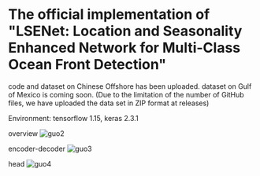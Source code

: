 # The official implementation of "LSENet: Location and Seasonality Enhanced Network for Multi-Class Ocean Front Detection"

code and dataset on Chinese Offshore has been uploaded. 
dataset on Gulf of Mexico is coming soon.
(Due to the limitation of the number of GitHub files, we have uploaded the data set in ZIP format at releases)

Environment: tensorflow 1.15, keras 2.3.1

overview
![guo2](https://user-images.githubusercontent.com/55483751/143551767-2e60b8d5-b349-494c-9f38-44fd8043621c.png)

encoder-decoder
![guo3](https://user-images.githubusercontent.com/55483751/143551778-ade29ad6-aadc-4982-8d51-750d690c77a5.png)

head
![guo4](https://user-images.githubusercontent.com/55483751/143551784-0413b1b0-610d-49ce-9a5b-894e6666db52.png)

